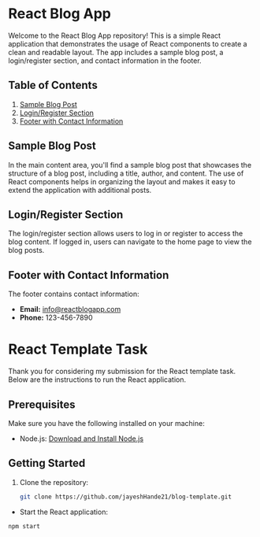 # React Blog App

Welcome to the React Blog App repository! This is a simple React application that demonstrates the usage of React components to create a clean and readable layout. The app includes a sample blog post, a login/register section, and contact information in the footer.

## Table of Contents

1. [Sample Blog Post](#sample-blog-post)
2. [Login/Register Section](#loginregister-section)
3. [Footer with Contact Information](#footer-with-contact-information)

## Sample Blog Post

In the main content area, you'll find a sample blog post that showcases the structure of a blog post, including a title, author, and content. The use of React components helps in organizing the layout and makes it easy to extend the application with additional posts.

## Login/Register Section

The login/register section allows users to log in or register to access the blog content. If logged in, users can navigate to the home page to view the blog posts.

## Footer with Contact Information

The footer contains contact information:

- **Email:** info@reactblogapp.com
- **Phone:** 123-456-7890

# React Template Task

Thank you for considering my submission for the React template task. Below are the instructions to run the React application.

## Prerequisites

Make sure you have the following installed on your machine:

- Node.js: [Download and Install Node.js](https://nodejs.org/)

## Getting Started

1. Clone the repository:

   ```bash
   git clone https://github.com/jayeshHande21/blog-template.git

- Start the React application:

 ```bash
npm start



